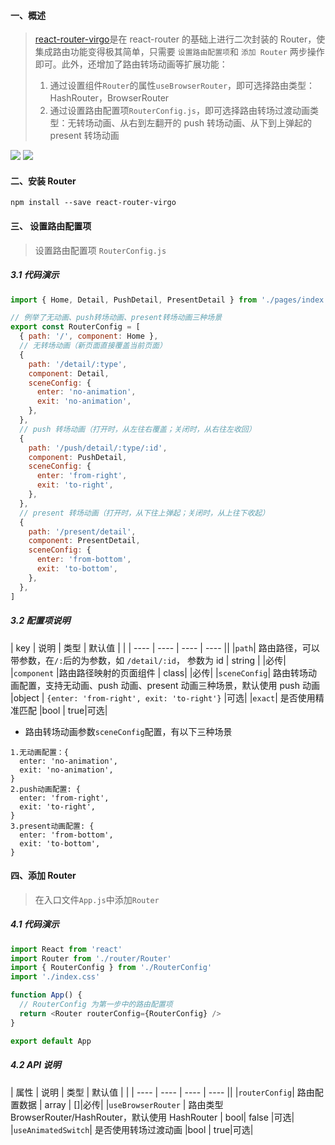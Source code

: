 #### 一、概述

> [react-router-virgo](https://github.com/JackXJR/react-router-virgo)是在 react-router 的基础上进行二次封装的 Router，使集成路由功能变得极其简单，只需要 `设置路由配置项`和 `添加 Router` 两步操作即可。此外，还增加了路由转场动画等扩展功能：
>
> 1. 通过设置组件`Router`的属性`useBrowserRouter`，即可选择路由类型：HashRouter，BrowserRouter
> 2. 通过设置路由配置项`RouterConfig.js`，即可选择路由转场过渡动画类型：无转场动画、从右到左翻开的 push 转场动画、从下到上弹起的 present 转场动画

![](./resources/test.gif)
![](./resources/test.gif)

#### 二、安装 Router

```
npm install --save react-router-virgo
```

#### 三、 设置路由配置项

> 设置路由配置项 `RouterConfig.js`

##### 3.1 代码演示

```javascript
import { Home, Detail, PushDetail, PresentDetail } from './pages/index'

// 例举了无动画、push转场动画、present转场动画三种场景
export const RouterConfig = [
  { path: '/', component: Home },
  // 无转场动画（新页面直接覆盖当前页面）
  {
    path: '/detail/:type',
    component: Detail,
    sceneConfig: {
      enter: 'no-animation',
      exit: 'no-animation',
    },
  },
  // push 转场动画（打开时，从左往右覆盖；关闭时，从右往左收回）
  {
    path: '/push/detail/:type/:id',
    component: PushDetail,
    sceneConfig: {
      enter: 'from-right',
      exit: 'to-right',
    },
  },
  // present 转场动画（打开时，从下往上弹起；关闭时，从上往下收起）
  {
    path: '/present/detail',
    component: PresentDetail,
    sceneConfig: {
      enter: 'from-bottom',
      exit: 'to-bottom',
    },
  },
]
```

##### 3.2 配置项说明

| key | 说明 | 类型 | 默认值 | |
| ---- | ---- | ---- | ---- ||
|`path`| 路由路径，可以带参数，在`/:`后的为参数，如 `/detail/:id`， 参数为 id | string | |必传|
|`component` |路由路径映射的页面组件 | class| |必传|
|`sceneConfig`| 路由转场动画配置，支持无动画、push 动画、present 动画三种场景，默认使用 push 动画 |object | `{enter: 'from-right', exit: 'to-right'}` |可选|
|`exact`| 是否使用精准匹配 |bool | true|可选|

- 路由转场动画参数`sceneConfig`配置，有以下三种场景

```
1.无动画配置：{
  enter: 'no-animation',
  exit: 'no-animation',
}
2.push动画配置: {
  enter: 'from-right',
  exit: 'to-right',
}
3.present动画配置: {
  enter: 'from-bottom',
  exit: 'to-bottom',
}
```

#### 四、添加 Router

> 在入口文件`App.js`中添加`Router`

##### 4.1 代码演示

```javascript
import React from 'react'
import Router from './router/Router'
import { RouterConfig } from './RouterConfig'
import './index.css'

function App() {
  // RouterConfig 为第一步中的路由配置项
  return <Router routerConfig={RouterConfig} />
}

export default App
```

##### 4.2 API 说明

| 属性 | 说明 | 类型 | 默认值 | |
| ---- | ---- | ---- | ---- ||
|`routerConfig`| 路由配置数据 | array | []|必传|
|`useBrowserRouter` | 路由类型 BrowserRouter/HashRouter，默认使用 HashRouter | bool| false |可选|
|`useAnimatedSwitch`| 是否使用转场过渡动画 |bool | true|可选|
